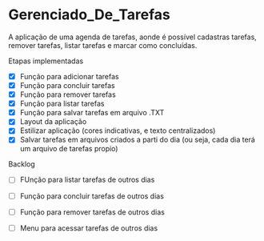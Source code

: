 # Gerenciado_De_Tarefas
A aplicação de uma agenda de tarefas, aonde é possível cadastras tarefas, remover tarefas, listar tarefas e marcar como concluídas.

Etapas implementadas

- [x] Função para adicionar tarefas
- [x] Função para concluir tarefas
- [x] Função para remover tarefas
- [x] Função para listar tarefas
- [x] Função para salvar tarefas em arquivo .TXT
- [x] Layout da aplicação
- [x] Estilizar aplicação (cores indicativas, e texto centralizados)
- [x] Salvar tarefas em arquivos criados a parti do dia (ou seja, cada dia terá um arquivo de tarefas propio) 

Backlog
 - [ ] FUnção para listar tarefas de outros dias
 - [ ] Função para concluir tarefas de outros dias
 - [ ] Função para remover tarefas de outros dias
 - [ ] Menu para acessar tarefas de outros dias


 
